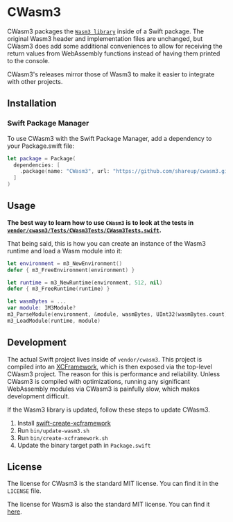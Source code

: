# CWasm3

CWasm3 packages the [`Wasm3 library`](https://github.com/wasm3/wasm3) inside of a Swift package. The original Wasm3 header and implementation files are unchanged, but CWasm3 does add some additional conveniences to allow for receiving the return values from WebAssembly functions instead of having them printed to the console.

CWasm3's releases mirror those of Wasm3 to make it easier to integrate with other projects.

## Installation

### Swift Package Manager

To use CWasm3 with the Swift Package Manager, add a dependency to your Package.swift file:

```swift
let package = Package(
  dependencies: [
    .package(name: "CWasm3", url: "https://github.com/shareup/cwasm3.git", .upToNextMinor(from: "0.5.0"))
  ]
)
```

## Usage

**The best way to learn how to use `CWasm3` is to look at the tests in [`vendor/cwasm3/Tests/CWasm3Tests/CWasm3Tests.swift`](vendor/cwasm3/Tests/CWasm3Tests/CWasm3Tests.swift).**

That being said, this is how you can create an instance of the Wasm3 runtime and load a Wasm module into it:

```swift
let environment = m3_NewEnvironment()
defer { m3_FreeEnvironment(environment) }

let runtime = m3_NewRuntime(environment, 512, nil)
defer { m3_FreeRuntime(runtime) }

let wasmBytes = ...
var module: IM3Module?
m3_ParseModule(environment, &module, wasmBytes, UInt32(wasmBytes.count))
m3_LoadModule(runtime, module)
```

## Development

The actual Swift project lives inside of `vendor/cwasm3`. This project is compiled into an [XCFramework](https://developer.apple.com/videos/play/wwdc2019/416/), which is then exposed via the top-level CWasm3 project. The reason for this is performance and reliability. Unless CWasm3 is compiled with optimizations, running any significant WebAssembly modules via CWasm3 is painfully slow, which makes development difficult.

If the Wasm3 library is updated, follow these steps to update CWasm3.

1. Install [swift-create-xcframework](https://github.com/unsignedapps/swift-create-xcframework#installation)
2. Run `bin/update-wasm3.sh`
3. Run `bin/create-xcframework.sh`
4. Update the binary target path in `Package.swift`

## License

The license for CWasm3 is the standard MIT license. You can find it in the `LICENSE` file.

The license for Wasm3 is also the standard MIT license. You can find it [here](https://github.com/wasm3/wasm3/blob/master/LICENSE).

